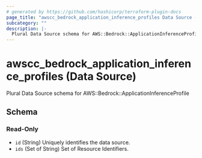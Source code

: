 ```yaml
---
# generated by https://github.com/hashicorp/terraform-plugin-docs
page_title: "awscc_bedrock_application_inference_profiles Data Source - terraform-provider-awscc"
subcategory: ""
description: |-
  Plural Data Source schema for AWS::Bedrock::ApplicationInferenceProfile
---
```


# awscc_bedrock_application_inference_profiles (Data Source)

Plural Data Source schema for AWS::Bedrock::ApplicationInferenceProfile



<!-- schema generated by tfplugindocs -->
## Schema

### Read-Only

- `id` (String) Uniquely identifies the data source.
- `ids` (Set of String) Set of Resource Identifiers.

